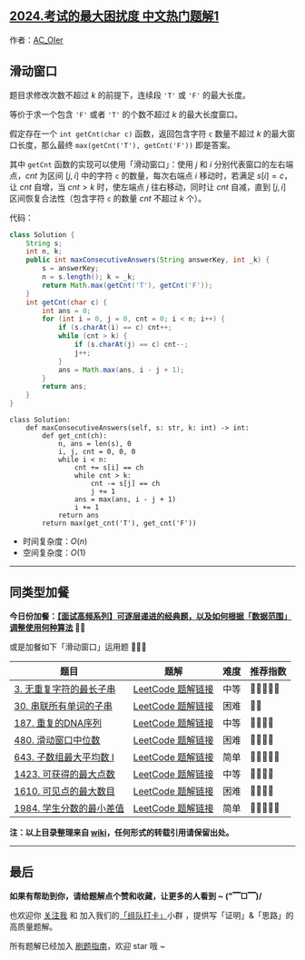 ## [2024.考试的最大困扰度 中文热门题解1](https://leetcode.cn/problems/maximize-the-confusion-of-an-exam/solutions/100000/by-ac_oier-2rii)

作者：[AC_OIer](https://leetcode.cn/u/AC_OIer)
## 滑动窗口

题目求修改次数不超过 $k$ 的前提下，连续段 `'T'` 或 `'F'` 的最大长度。

等价于求一个包含 `'F'` 或者 `'T'` 的个数不超过 $k$ 的最大长度窗口。

假定存在一个 `int getCnt(char c)` 函数，返回包含字符 `c` 数量不超过 $k$ 的最大窗口长度，那么最终 `max(getCnt('T'), getCnt('F'))` 即是答案。

其中 `getCnt` 函数的实现可以使用「滑动窗口」：使用 $j$ 和 $i$ 分别代表窗口的左右端点，$cnt$ 为区间 $[j, i]$ 中的字符 `c` 的数量，每次右端点 $i$ 移动时，若满足 $s[i] = c$，让 $cnt$ 自增，当 $cnt > k$ 时，使左端点 $j$ 往右移动，同时让 $cnt$ 自减，直到 $[j, i]$ 区间恢复合法性（包含字符 `c` 的数量 $cnt$ 不超过 $k$ 个）。

代码：
```Java []
class Solution {
    String s;
    int n, k;
    public int maxConsecutiveAnswers(String answerKey, int _k) {
        s = answerKey;
        n = s.length(); k = _k;
        return Math.max(getCnt('T'), getCnt('F'));
    }
    int getCnt(char c) {
        int ans = 0;
        for (int i = 0, j = 0, cnt = 0; i < n; i++) {
            if (s.charAt(i) == c) cnt++;
            while (cnt > k) {
                if (s.charAt(j) == c) cnt--;
                j++;
            }
            ans = Math.max(ans, i - j + 1);
        }
        return ans;
    }
}
```
```Python3 []
class Solution:
    def maxConsecutiveAnswers(self, s: str, k: int) -> int:
        def get_cnt(ch):
            n, ans = len(s), 0
            i, j, cnt = 0, 0, 0
            while i < n:
                cnt += s[i] == ch
                while cnt > k:
                    cnt -= s[j] == ch
                    j += 1
                ans = max(ans, i - j + 1)
                i += 1
            return ans
        return max(get_cnt('T'), get_cnt('F'))
```
* 时间复杂度：$O(n)$
* 空间复杂度：$O(1)$

---

## 同类型加餐

**今日份加餐：[【面试高频系列】可逐层递进的经典题，以及如何根据「数据范围」调整使用何种算法](https%3A//mp.weixin.qq.com/s?__biz%3DMzU4NDE3MTEyMA%3D%3D%26mid%3D2247486241%26idx%3D1%26sn%3D609ca05e6e21a72023172b52d0af0a75) 🎉🎉**

或是加餐如下「滑动窗口」运用题 🍭🍭🍭

| 题目                                                                                                         | 题解                                                                                                                                                                      | 难度 | 推荐指数   |
| ------------------------------------------------------------------------------------------------------------ | ------------------------------------------------------------------------------------------------------------------------------------------------------------------------- | ---- | ---------- |
| [3. 无重复字符的最长子串 ](https://leetcode-cn.com/problems/longest-substring-without-repeating-characters/) | [LeetCode 题解链接](https://leetcode-cn.com/problems/longest-substring-without-repeating-characters/solution/shua-chuan-lc-shuang-zhi-zhen-ha-xi-biao-q08m/) | 中等 | 🤩🤩🤩🤩🤩 |
| [30. 串联所有单词的子串](https://leetcode-cn.com/problems/substring-with-concatenation-of-all-words/) | [LeetCode 题解链接](https://leetcode-cn.com/problems/substring-with-concatenation-of-all-words/solution/shua-chuan-lc-po-su-ha-xi-biao-jie-fa-hu-ml3x/) | 困难 | 🤩🤩 |
| [187. 重复的DNA序列](https://leetcode-cn.com/problems/repeated-dna-sequences/) | [LeetCode 题解链接](https://leetcode-cn.com/problems/repeated-dna-sequences/solution/gong-shui-san-xie-yi-ti-shuang-jie-hua-d-30pg/) | 中等 | 🤩🤩🤩🤩 |
| [480. 滑动窗口中位数](https://leetcode-cn.com/problems/sliding-window-median/) | [LeetCode 题解链接](https://leetcode-cn.com/problems/sliding-window-median/solution/xiang-jie-po-su-jie-fa-you-xian-dui-lie-mo397/) | 困难 | 🤩🤩🤩🤩 |
| [643. 子数组最大平均数 I](https://leetcode-cn.com/problems/maximum-average-subarray-i/) | [LeetCode 题解链接](https://leetcode-cn.com/problems/maximum-average-subarray-i/solution/hua-dong-chuang-kou-luo-ti-han-mo-ban-by-buo3/) | 简单 | 🤩🤩🤩🤩🤩 |
| [1423. 可获得的最大点数](https://leetcode-cn.com/problems/maximum-points-you-can-obtain-from-cards/) | [LeetCode 题解链接](https://leetcode-cn.com/problems/maximum-points-you-can-obtain-from-cards/solution/jian-dan-de-hua-dong-chuang-kou-he-kuai-1go5h/) | 中等 | 🤩🤩🤩🤩 |
| [1610. 可见点的最大数目](https://leetcode-cn.com/problems/maximum-number-of-visible-points/) | [LeetCode 题解链接](https://leetcode-cn.com/problems/maximum-number-of-visible-points/solution/gong-shui-san-xie-qiu-ji-jiao-ji-he-ti-b-0bid/) | 困难 | 🤩🤩🤩🤩 |
| [1984. 学生分数的最小差值](https://leetcode-cn.com/problems/minimum-difference-between-highest-and-lowest-of-k-scores/) | [LeetCode 题解链接](https://leetcode-cn.com/problems/minimum-difference-between-highest-and-lowest-of-k-scores/solution/gong-shui-san-xie-pai-xu-hua-dong-chuang-ru6e/) | 简单 | 🤩🤩🤩🤩🤩 |

**注：以上目录整理来自 [wiki](https://github.com/SharingSource/LogicStack-LeetCode/wiki/滑动窗口)，任何形式的转载引用请保留出处。**

---

## 最后

**如果有帮助到你，请给题解点个赞和收藏，让更多的人看到 ~ ("▔□▔)/**

也欢迎你 [关注我](https://oscimg.oschina.net/oscnet/up-19688dc1af05cf8bdea43b2a863038ab9e5.png) 和 加入我们的[「组队打卡」](https://leetcode-cn.com/u/ac_oier/)小群 ，提供写「证明」&「思路」的高质量题解。

所有题解已经加入 [刷题指南](https://github.com/SharingSource/LogicStack-LeetCode/wiki)，欢迎 star 哦 ~